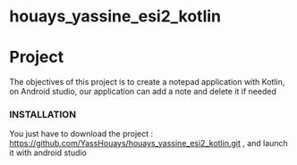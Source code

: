 # houays_yassine_esi2_kotlin
# Project 
The objectives of this project is to create a notepad application with Kotlin, on Android studio, our application can add a note and delete it if needed

### INSTALLATION

You just have to download the project : https://github.com/YassHouays/houays_yassine_esi2_kotlin.git , and launch it with android studio 
